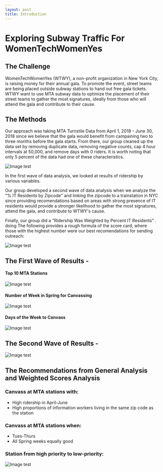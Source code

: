 ```yaml
---
layout: post
title: Introduction
---
```


# Exploring Subway Traffic For WomenTechWomenYes 

## The Challenge
WomenTechWomenYes (WTWY), a non-profit organization in New York City, is raising money for their annual gala. 
To promote the event, street teams are being placed outside subway stations to hand out free gala tickets.
WTWY want to use  MTA subway data to optimize the placement of their street teams to gather the most signatures, 
ideally from those who will attend the gala and contribute to their cause.

## The Methods

Our approach was taking MTA Turnstile Data from April 1, 2018 - June 30, 2018 since we believe that the gala would
benefit from campaining two to three months before the gala starts. From there, our group cleaned up the data set by 
removing duplicate data, removing negative counts, cap 4 hour intervals at 50,000, and remove days with 0 riders.
It is worth noting that only 5 percent of the data had one of these characteristics. 

![Image test]({{https://github.com/ShadowBrandon/ShadowBrandon.github.io/tree/master}}/Images/MTAWeighting.png "Abstract Method of Cleaning")

In the first wave of data analysis, we looked at results of ridership by various variables.

Our group developed a second wave of data analysis when we analyze the "% IT Residents by Zipcode" and linking the 
zipcode to a trainstation in NYC since providing recomendations based on areas with strong presence of IT residents
would provide a stronger likelihood to gather the most signatures, attend the gala, and contribute to WTWY's cause.

Finally, our group did a "Ridership Was Weighted by Percent IT Residents" . doing The following provides a rough formula
of the score card, where those with the highest number were our best recomendations for sending outreach:

![Image test]({{https://github.com/ShadowBrandon/ShadowBrandon.github.io/tree/master}}/Images/MTACleaning.png "Method of Weighting")

## The First Wave of Results -

#### Top 10 MTA Stations 

![Image test]({{https://github.com/ShadowBrandon/ShadowBrandon.github.io/tree/master}}/Images/MTARidership.png "Top 10 MTA Station Ridership no weight")

#### Number of Week in Spring for Canvassing

![Image test]({{https://github.com/ShadowBrandon/ShadowBrandon.github.io/tree/master}}/Images/WeeklyRidership.png "Weekly Ridership")

#### Days of the Week to Canvass

![Image test]({{https://github.com/ShadowBrandon/ShadowBrandon.github.io/tree/master}}/Images/DailyRidership.png "Large example image")

## The Second Wave of Results -

![Image test]({{https://github.com/ShadowBrandon/ShadowBrandon.github.io/tree/master}}/Images/WeightedTop10.png "Top 10 MTA Station Ridership (weighted)")


## The Recommendations from General Analysis and Weighted Scores Analysis
### Canvass at MTA stations with:
* High ridership in April-June
* High proportions of information workers living in the same zip code as the station
### Canvass at MTA stations when: 
* Tues-Thurs
* All Spring weeks equally good
### Station from high priority to low-priority:
![Image test]({{https://github.com/ShadowBrandon/ShadowBrandon.github.io/tree/master}}/Images/FinalizedListedTop10.png "Top 10 MTA Station Ridership List (weighted)")





























